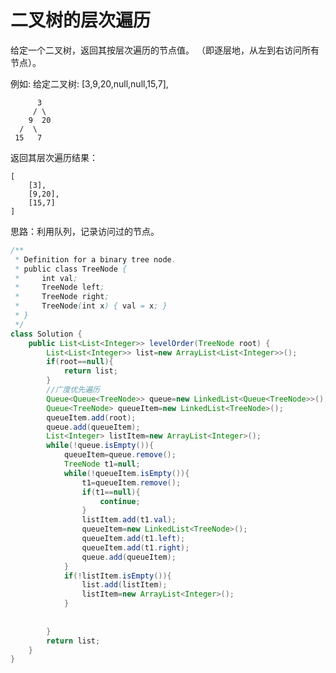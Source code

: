 # 二叉树的层次遍历
给定一个二叉树，返回其按层次遍历的节点值。 （即逐层地，从左到右访问所有节点）。

例如:
给定二叉树: [3,9,20,null,null,15,7],

          3
         / \
        9  20
      /  \
     15   7
返回其层次遍历结果：

    [
        [3],
        [9,20],
        [15,7]
    ]
思路：利用队列，记录访问过的节点。  
```java
/**
 * Definition for a binary tree node.
 * public class TreeNode {
 *     int val;
 *     TreeNode left;
 *     TreeNode right;
 *     TreeNode(int x) { val = x; }
 * }
 */
class Solution {
    public List<List<Integer>> levelOrder(TreeNode root) {
        List<List<Integer>> list=new ArrayList<List<Integer>>(); 
        if(root==null){
            return list;
        }
        //广度优先遍历
        Queue<Queue<TreeNode>> queue=new LinkedList<Queue<TreeNode>>();
        Queue<TreeNode> queueItem=new LinkedList<TreeNode>();
        queueItem.add(root);
        queue.add(queueItem);
        List<Integer> listItem=new ArrayList<Integer>();
        while(!queue.isEmpty()){
            queueItem=queue.remove();
            TreeNode t1=null;
            while(!queueItem.isEmpty()){
                t1=queueItem.remove();
                if(t1==null){
                    continue;
                }
                listItem.add(t1.val);
                queueItem=new LinkedList<TreeNode>(); 
                queueItem.add(t1.left);
                queueItem.add(t1.right);  
                queue.add(queueItem);
            }
            if(!listItem.isEmpty()){
                list.add(listItem);
                listItem=new ArrayList<Integer>();
            } 
            
            
        }
        return list;
    }
}
```